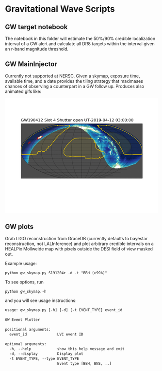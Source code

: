 # Gravitational Wave Scripts

## GW target notebook

The notebook in this folder will estimate the 50%/90% credible localization
interval of a GW alert and calculate all DR8 targets within the interval
given an r-band magnitude threshold.

## GW MainInjector

Currently not supported at NERSC. Given a skymap, exposure time, available time, and a date provides the tiling strategy that maximases chances of observing a counterpart in a GW follow up. Produces also animated gifs like:

![GW190412 observing plan](GW190412_animate.gif)

## GW plots

Grab LIGO reconstruction from GraceDB (currently defaults to bayestar
reconstruction, not LALInference) and plot arbitrary credible intervals on a
HEALPix Mollweide map with pixels outside the DESI field of view masked out.

Example usage:

    python gw_skymap.py S191204r -d -t "BBH (>99%)"

To see options, run

    python gw_skymap.-h

and you will see usage instructions:

    usage: gw_skymap.py [-h] [-d] [-t EVENT_TYPE] event_id
    
    GW Event Plotter
  
    positional arguments:
      event_id              LVC event ID
    
    optional arguments:
      -h, --help            show this help message and exit
      -d, --display         Display plot
      -t EVENT_TYPE, --type EVENT_TYPE
                            Event type [BBH, BNS, ..]
